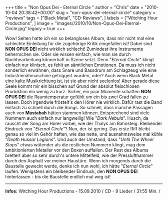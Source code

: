 +++
title = "Non Opus Dei - Eternal Circle "
author = "Chris"
date = "2010-10-04 20:38:42+00:00"
slug = "non-opus-dei-eternal-circle"
category = "reviews"
tags = ["Black Metal", "CD-Reviews", ]
labels = ["Witching Hour Productions", ]
image = "images//2010/10/Non-Opus-Dei-Eternal-Circle.jpg"
legacy = true
+++

Wow! Selten hatte ich ein so belangloses Album, dass mir nicht mal eine schlechte Einleitung für die zugehörige Kritik eingefallen ist! Dabei sind **NON OPUS DEI** nicht wirklich schlecht! Zumindest ihre Instrumente beherrschen sie. Oder sie wissen einfach, wie man sie durch Nachbearbeitung könnerhaft in Szene setzt. Denn "_Eternal Circle_" klingt einfach nur klinisch, es fehlt an sämtlichen Emotionen. Da muss ich nicht sonderlich erwähnen, dass Snare und Bassdrum am Schlagzeug wie eine Industrienähmaschine getriggert wurden, oder?
Auch wenn Black Metal eine kalte Musikrichtung ist, ist sie aber nicht seelenlos! Aber gerade diese Seele kommt mir ein bisschen auf Grund der absolut fleischlosen Produktion ein wenig zu kurz. Sicher, ein paar Momente schaffen **NON OPUS DEI** die Raumtemperatur gefühlt um ein bis zwei Grad fallen zu lassen. Doch irgendwie fröstelt's den Hörer nie wirklich. Dafür rast die Band einfach zu schnell durch die Songs. So schnell, dass manche Passagen auch von **Mastabah** hätten stammen können. Entsprechend sind viele Nummern auch einfach nur langweilig! Wie "_Dark Nebula_". Husch, da rauscht der Song am Hörer vorbei, wie der Thalys am Bahnsteig. Bleibender Eindruck von "_Eternal Circle_"? Nun, der ist gering. Das erste Riff bleibt genau so viel im Gehör haften, wie das nette, und ausnahmsweise mal kühle "_Death Hussar Legions_". Und auch der Umstand, dass "_Until The Wheel Stops_" etwas wütender als die restlichen Nummern klingt, mag dem ambitionierten Metaller vor den Boxen auffallen. Der Rest des Albums brettert aber so sehr durch's untere Mittelfeld, wie der Presslufthammer durch den Asphalt vor meiner Haustüre. Wenn ich morgends durch die Baustelle geweckt werde, denke ich nun wohl, ich hätte "_Eternal Circle_" laufen. Wenigstens ein bleibender Eindruck, den **NON OPUS DEI** hinterlassen - bis die Baustelle endlich mal weg ist!





---
**Infos:**
Witching Hour Productions - 15.09.2010 / 
CD - 9 Lieder / 31:55 Min. / 
